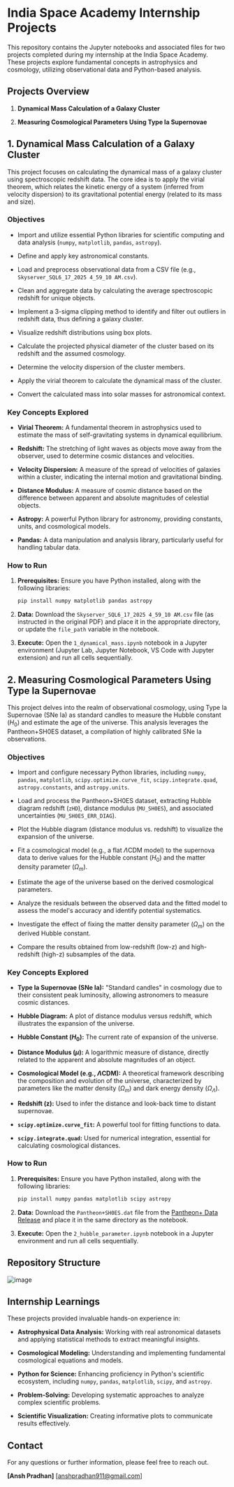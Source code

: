 # India Space Academy Internship Projects

This repository contains the Jupyter notebooks and associated files for two projects completed during my internship at the India Space Academy. These projects explore fundamental concepts in astrophysics and cosmology, utilizing observational data and Python-based analysis.

## Projects Overview

1.  **Dynamical Mass Calculation of a Galaxy Cluster**

2.  **Measuring Cosmological Parameters Using Type Ia Supernovae**

## 1. Dynamical Mass Calculation of a Galaxy Cluster

This project focuses on calculating the dynamical mass of a galaxy cluster using spectroscopic redshift data. The core idea is to apply the virial theorem, which relates the kinetic energy of a system (inferred from velocity dispersion) to its gravitational potential energy (related to its mass and size).

### Objectives

* Import and utilize essential Python libraries for scientific computing and data analysis (`numpy`, `matplotlib`, `pandas`, `astropy`).

* Define and apply key astronomical constants.

* Load and preprocess observational data from a CSV file (e.g., `Skyserver_SQL6_17_2025 4_59_10 AM.csv`).

* Clean and aggregate data by calculating the average spectroscopic redshift for unique objects.

* Implement a 3-sigma clipping method to identify and filter out outliers in redshift data, thus defining a galaxy cluster.

* Visualize redshift distributions using box plots.

* Calculate the projected physical diameter of the cluster based on its redshift and the assumed cosmology.

* Determine the velocity dispersion of the cluster members.

* Apply the virial theorem to calculate the dynamical mass of the cluster.

* Convert the calculated mass into solar masses for astronomical context.

### Key Concepts Explored

* **Virial Theorem:** A fundamental theorem in astrophysics used to estimate the mass of self-gravitating systems in dynamical equilibrium.

* **Redshift:** The stretching of light waves as objects move away from the observer, used to determine cosmic distances and velocities.

* **Velocity Dispersion:** A measure of the spread of velocities of galaxies within a cluster, indicating the internal motion and gravitational binding.

* **Distance Modulus:** A measure of cosmic distance based on the difference between apparent and absolute magnitudes of celestial objects.

* **Astropy:** A powerful Python library for astronomy, providing constants, units, and cosmological models.

* **Pandas:** A data manipulation and analysis library, particularly useful for handling tabular data.

### How to Run

1.  **Prerequisites:** Ensure you have Python installed, along with the following libraries:

    ```bash
    pip install numpy matplotlib pandas astropy

    ```

2.  **Data:** Download the `Skyserver_SQL6_17_2025 4_59_10 AM.csv` file (as instructed in the original PDF) and place it in the appropriate directory, or update the `file_path` variable in the notebook.

3.  **Execute:** Open the `1_dynamical_mass.ipynb` notebook in a Jupyter environment (Jupyter Lab, Jupyter Notebook, VS Code with Jupyter extension) and run all cells sequentially.

## 2. Measuring Cosmological Parameters Using Type Ia Supernovae

This project delves into the realm of observational cosmology, using Type Ia Supernovae (SNe Ia) as standard candles to measure the Hubble constant ($H_0$) and estimate the age of the universe. This analysis leverages the Pantheon+SH0ES dataset, a compilation of highly calibrated SNe Ia observations.

### Objectives

* Import and configure necessary Python libraries, including `numpy`, `pandas`, `matplotlib`, `scipy.optimize.curve_fit`, `scipy.integrate.quad`, `astropy.constants`, and `astropy.units`.

* Load and process the Pantheon+SH0ES dataset, extracting Hubble diagram redshift (`zHD`), distance modulus (`MU_SH0ES`), and associated uncertainties (`MU_SH0ES_ERR_DIAG`).

* Plot the Hubble diagram (distance modulus vs. redshift) to visualize the expansion of the universe.

* Fit a cosmological model (e.g., a flat $\Lambda$CDM model) to the supernova data to derive values for the Hubble constant ($H_0$) and the matter density parameter ($\Omega_m$).

* Estimate the age of the universe based on the derived cosmological parameters.

* Analyze the residuals between the observed data and the fitted model to assess the model's accuracy and identify potential systematics.

* Investigate the effect of fixing the matter density parameter ($\Omega_m$) on the derived Hubble constant.

* Compare the results obtained from low-redshift (low-z) and high-redshift (high-z) subsamples of the data.

### Key Concepts Explored

* **Type Ia Supernovae (SNe Ia):** "Standard candles" in cosmology due to their consistent peak luminosity, allowing astronomers to measure cosmic distances.

* **Hubble Diagram:** A plot of distance modulus versus redshift, which illustrates the expansion of the universe.

* **Hubble Constant ($H_0$):** The current rate of expansion of the universe.

* **Distance Modulus ($\mu$):** A logarithmic measure of distance, directly related to the apparent and absolute magnitudes of an object.

* **Cosmological Model (e.g., $\Lambda$CDM):** A theoretical framework describing the composition and evolution of the universe, characterized by parameters like the matter density ($\Omega_m$) and dark energy density ($\Omega_\Lambda$).

* **Redshift (z):** Used to infer the distance and look-back time to distant supernovae.

* **`scipy.optimize.curve_fit`:** A powerful tool for fitting functions to data.

* **`scipy.integrate.quad`:** Used for numerical integration, essential for calculating cosmological distances.

### How to Run

1.  **Prerequisites:** Ensure you have Python installed, along with the following libraries:

    ```bash
    pip install numpy pandas matplotlib scipy astropy

    ```

2.  **Data:** Download the `Pantheon+SH0ES.dat` file from the [Pantheon+ Data Release](https://github.com/PantheonPlusSH0ES/DataRelease/blob/main/Pantheon%2B_Data/4_DISTANCES_AND_COVAR/Pantheon%2BSH0ES.dat) and place it in the same directory as the notebook.

3.  **Execute:** Open the `2_hubble_parameter.ipynb` notebook in a Jupyter environment and run all cells sequentially.

## Repository Structure

![image](https://github.com/user-attachments/assets/39fc8abb-cabd-4ccd-8dd6-f88c731340c6)


## Internship Learnings

These projects provided invaluable hands-on experience in:

* **Astrophysical Data Analysis:** Working with real astronomical datasets and applying statistical methods to extract meaningful insights.

* **Cosmological Modeling:** Understanding and implementing fundamental cosmological equations and models.

* **Python for Science:** Enhancing proficiency in Python's scientific ecosystem, including `numpy`, `pandas`, `matplotlib`, `scipy`, and `astropy`.

* **Problem-Solving:** Developing systematic approaches to analyze complex scientific problems.

* **Scientific Visualization:** Creating informative plots to communicate results effectively.

## Contact

For any questions or further information, please feel free to reach out.

**[Ansh Pradhan]**
[anshpradhan911@gmail.com]
